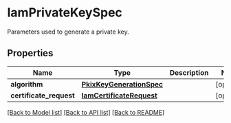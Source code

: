 # IamPrivateKeySpec

Parameters used to generate a private key. 
## Properties
Name | Type | Description | Notes
------------ | ------------- | ------------- | -------------
**algorithm** | [**PkixKeyGenerationSpec**](PkixKeyGenerationSpec.md) |  | [optional] 
**certificate_request** | [**IamCertificateRequest**](.md) |  | [optional] 

[[Back to Model list]](../README.md#documentation-for-models) [[Back to API list]](../README.md#documentation-for-api-endpoints) [[Back to README]](../README.md)


